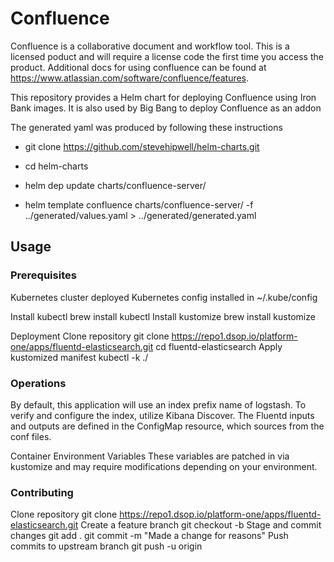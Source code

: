 # Confluence

Confluence is a collaborative document and workflow tool.  This is a licensed poduct and will require a license code the first time you access the product.  Additional docs for using confluence can be found at <https://www.atlassian.com/software/confluence/features>.

This repository provides a Helm chart for deploying Confluence using Iron Bank images.  It is also used by Big Bang to deploy Confluence as an addon

The generated yaml was produced by following these instructions

* git clone <https://github.com/stevehipwell/helm-charts.git>

* cd helm-charts

* helm dep update charts/confluence-server/

* helm template confluence charts/confluence-server/ -f ../generated/values.yaml > ../generated/generated.yaml

## Usage

### Prerequisites

Kubernetes cluster deployed
Kubernetes config installed in ~/.kube/config

Install kubectl
brew install kubectl
Install kustomize
brew install kustomize

Deployment
Clone repository
git clone <https://repo1.dsop.io/platform-one/apps/fluentd-elasticsearch.git>
cd fluentd-elasticsearch
Apply kustomized manifest
kubectl -k ./

### Operations

By default, this application will use an index prefix name of logstash. To verify and configure the
index, utilize Kibana Discover.
The Fluentd inputs and outputs are defined in the ConfigMap resource, which sources from the conf files.

Container Environment Variables
These variables are patched in via kustomize and may require modifications depending on your
environment.

### Contributing

Clone repository
git clone <https://repo1.dsop.io/platform-one/apps/fluentd-elasticsearch.git>
Create a feature branch
git checkout -b <branch>
Stage and commit changes
git add .
git commit -m "Made a change for reasons"
Push commits to upstream branch
git push -u origin <branch>